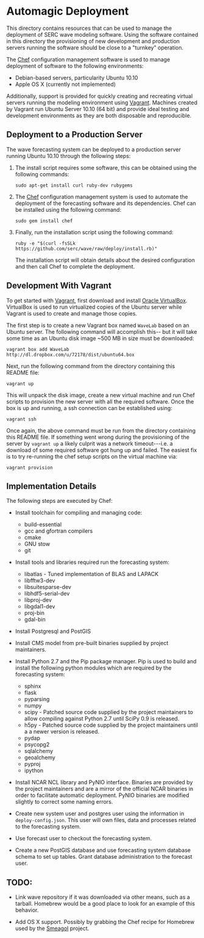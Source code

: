 Automagic Deployment
====================

This directory contains resources that can be used to manage the deployment of
SERC wave modeling software.  Using the software contained in this directory
the provisioning of new development and production servers running the software
should be close to a "turnkey" operation.

The [Chef][chef] configuration management software is used to manage deployment
of software to the following environments:

- Debian-based servers, particularity Ubuntu 10.10
- Apple OS X (currently not implemented)

Additionally, support is provided for quickly creating and recreating virtual
servers running the modeling environment using [Vagrant][vagrant].  Machines
created by Vagrant run Ubuntu Server 10.10 (64 bit) and provide ideal testing
and development environments as they are both disposable and reproducible.


Deployment to a Production Server
---------------------------------

The wave forecasting system can be deployed to a production server running
Ubuntu 10.10 through the following steps:

1. The install script requires some software, this can be obtained using the
   following commands:

       sudo apt-get install curl ruby-dev rubygems

2. The [Chef][chef] configuration management system is used to automate the
   deployment of the forecasting software and its dependencies.  Chef can be
   installed using the following command:

       sudo gem install chef

3. Finally, run the installation script using the following command:

       ruby -e "$(curl -fsSLk https://github.com/serc/wave/raw/deploy/install.rb)"

   The installation script will obtain details about the desired configuration
   and then call Chef to complete the deployment.


Development With Vagrant
------------------------

To get started with [Vagrant][vagrant], first download and install [Oracle
VirtualBox][vbox].  VirtualBox is used to run virtualized copies of the Ubuntu
server while Vagrant is used to create and manage those copies.

The first step is to create a new Vagrant box named `WaveLab` based on an Ubuntu
server.  The following command will accomplish this-- but it will take some time
as an Ubuntu disk image ~500 MB in size must be downloaded:

    vagrant box add WaveLab http://dl.dropbox.com/u/72178/dist/ubuntu64.box

Next, run the following command from the directory containing this README file:

    vagrant up

This will unpack the disk image, create a new virtual machine and run Chef
scripts to provision the new server with all the required software.  Once the
box is up and running, a ssh connection can be established using:

    vagrant ssh

Once again, the above command must be run from the directory containing this
README file.  If something went wrong during the provisioning of the server by
`vagrant up` a likely culprit was a network timeout---i.e. a download of some
required software got hung up and failed.  The easiest fix is to try re-running
the chef setup scripts on the virtual machine via:

    vagrant provision


Implementation Details
----------------------

The following steps are executed by Chef:

  - Install toolchain for compiling and managing code:

    * build-essential 
    * gcc and gfortran compilers
    * cmake
    * GNU stow
    * git 

  - Install tools and libraries required run the forecasting system:

    * libatlas - Tuned implementation of BLAS and LAPACK
    * libfftw3-dev
    * libsuitesparse-dev
    * libhdf5-serial-dev
    * libproj-dev
    * libgdal1-dev
    * proj-bin
    * gdal-bin 

  - Install Postgresql and PostGIS

  - Install CMS model from pre-built binaries supplied by project maintainers.

  - Install Python 2.7 and the Pip package manager.  Pip is used to build and
    install the following python modules which are required by the forecasting
    system:

    * sphinx
    * flask
    * pyparsing
    * numpy
    * scipy - Patched source code supplied by the project maintainers to allow
      compiling against Python 2.7 until SciPy 0.9 is released.
    * h5py -  Patched source code supplied by the project maintainers until a
      a newer version is released.
    * pydap
    * psycopg2
    * sqlalchemy
    * geoalchemy
    * pyproj
    * ipython

  - Install NCAR NCL library and PyNIO interface.  Binaries are provided by
    the project maintainers and are a mirror of the official NCAR binaries in
    order to facilitate automatic deployment.  PyNIO binaries are modified
    slightly to correct some naming errors.

  - Create new system user and postgres user using the information in
    `deploy-config.json`.  This user will own files, data and processes related
    to the forecasting system.

  - Use forecast user to checkout the forecasting system.

  - Create a new PostGIS database and use forecasting system database schema to
    set up tables.  Grant database administration to the forecast user.


## TODO:

- Link wave repository if it was downloaded via other means, such as a tarball.
  Homebrew would be a good place to look for an example of this behavior.
- Add OS X support.  Possibly by grabbing the Chef recipe for Homebrew used by
  the [Smeagol][smeagol] project.


  [chef]: http://opscode.com/chef
  [vagrant]: http://vagrantup.com
  [vbox]: http://www.virtualbox.org
  [smeagol]: https://github.com/atmos/smeagol
